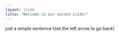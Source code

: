 ```yaml
---
layout: slide
title: "Welcome to our second slide!"
---
```

just a simple sentence
Use the left arrow to go back!
